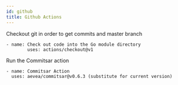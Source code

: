 ```yaml
---
id: github
title: Github Actions
---
```


Checkout git in order to get commits and master branch

```
- name: Check out code into the Go module directory
        uses: actions/checkout@v1
```

Run the Commitsar action

```
- name: Commitsar Action
  uses: aevea/commitsar@v0.6.3 (substitute for current version)
```